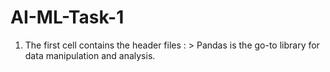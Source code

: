 # AI-ML-Task-1
1. The first cell contains the header files :
       > Pandas is the go-to library for data manipulation and analysis.
       
